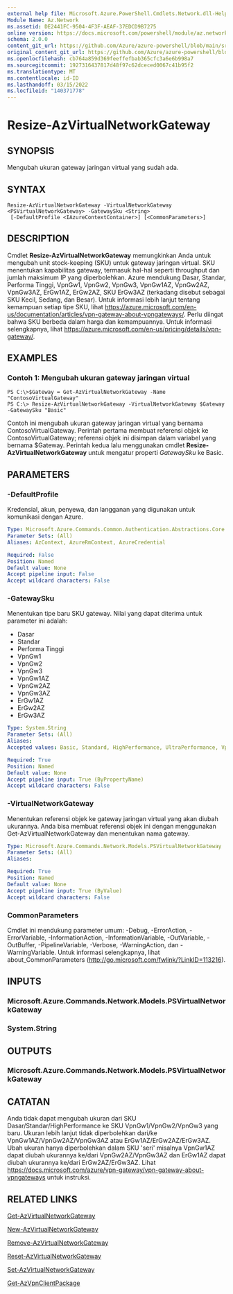```yaml
---
external help file: Microsoft.Azure.PowerShell.Cmdlets.Network.dll-Help.xml
Module Name: Az.Network
ms.assetid: DE2441FC-9504-4F3F-AEAF-37EDCD9B7275
online version: https://docs.microsoft.com/powershell/module/az.network/resize-azvirtualnetworkgateway
schema: 2.0.0
content_git_url: https://github.com/Azure/azure-powershell/blob/main/src/Network/Network/help/Resize-AzVirtualNetworkGateway.md
original_content_git_url: https://github.com/Azure/azure-powershell/blob/main/src/Network/Network/help/Resize-AzVirtualNetworkGateway.md
ms.openlocfilehash: cb764a859d369feeffefbab365cfc3a6e6b998a7
ms.sourcegitcommit: 1927316437817d48f97c62dceced0067c41b95f2
ms.translationtype: MT
ms.contentlocale: id-ID
ms.lasthandoff: 03/15/2022
ms.locfileid: "140371778"
---
```

# Resize-AzVirtualNetworkGateway

## SYNOPSIS
Mengubah ukuran gateway jaringan virtual yang sudah ada.

## SYNTAX

```
Resize-AzVirtualNetworkGateway -VirtualNetworkGateway <PSVirtualNetworkGateway> -GatewaySku <String>
 [-DefaultProfile <IAzureContextContainer>] [<CommonParameters>]
```

## DESCRIPTION
Cmdlet **Resize-AzVirtualNetworkGateway** memungkinkan Anda untuk mengubah unit stock-keeping (SKU) untuk gateway jaringan virtual.
SKU menentukan kapabilitas gateway, termasuk hal-hal seperti throughput dan jumlah maksimum IP yang diperbolehkan.
Azure mendukung Dasar, Standar, Performa Tinggi, VpnGw1, VpnGw2, VpnGw3, VpnGw1AZ, VpnGw2AZ, VpnGw3AZ, ErGw1AZ, ErGw2AZ, SKU ErGw3AZ (terkadang disebut sebagai SKU Kecil, Sedang, dan Besar).
Untuk informasi lebih lanjut tentang kemampuan setiap tipe SKU, lihat https://azure.microsoft.com/en-us/documentation/articles/vpn-gateway-about-vpngateways/.
Perlu diingat bahwa SKU berbeda dalam harga dan kemampuannya.
Untuk informasi selengkapnya, lihat https://azure.microsoft.com/en-us/pricing/details/vpn-gateway/.

## EXAMPLES

### Contoh 1: Mengubah ukuran gateway jaringan virtual
```
PS C:\>$Gateway = Get-AzVirtualNetworkGateway -Name "ContosoVirtualGateway"
PS C:\> Resize-AzVirtualNetworkGateway -VirtualNetworkGateway $Gateway -GatewaySku "Basic"
```

Contoh ini mengubah ukuran gateway jaringan virtual yang bernama ContosoVirtualGateway.
Perintah pertama membuat referensi objek ke ContosoVirtualGateway; referensi objek ini disimpan dalam variabel yang bernama $Gateway.
Perintah kedua lalu menggunakan cmdlet **Resize-AzVirtualNetworkGateway** untuk mengatur properti *GatewaySku* ke Basic.

## PARAMETERS

### -DefaultProfile
Kredensial, akun, penyewa, dan langganan yang digunakan untuk komunikasi dengan Azure.

```yaml
Type: Microsoft.Azure.Commands.Common.Authentication.Abstractions.Core.IAzureContextContainer
Parameter Sets: (All)
Aliases: AzContext, AzureRmContext, AzureCredential

Required: False
Position: Named
Default value: None
Accept pipeline input: False
Accept wildcard characters: False
```

### -GatewaySku
Menentukan tipe baru SKU gateway.
Nilai yang dapat diterima untuk parameter ini adalah:
- Dasar
- Standar
- Performa Tinggi
- VpnGw1
- VpnGw2
- VpnGw3
- VpnGw1AZ
- VpnGw2AZ
- VpnGw3AZ
- ErGw1AZ
- ErGw2AZ
- ErGw3AZ

```yaml
Type: System.String
Parameter Sets: (All)
Aliases:
Accepted values: Basic, Standard, HighPerformance, UltraPerformance, VpnGw1, VpnGw2, VpnGw3, VpnGw1AZ, VpnGw2AZ, VpnGw3AZ, ErGw1AZ, ErGw2AZ, ErGw3AZ

Required: True
Position: Named
Default value: None
Accept pipeline input: True (ByPropertyName)
Accept wildcard characters: False
```

### -VirtualNetworkGateway
Menentukan referensi objek ke gateway jaringan virtual yang akan diubah ukurannya.
Anda bisa membuat referensi objek ini dengan menggunakan Get-AzVirtualNetworkGateway dan menentukan nama gateway.

```yaml
Type: Microsoft.Azure.Commands.Network.Models.PSVirtualNetworkGateway
Parameter Sets: (All)
Aliases:

Required: True
Position: Named
Default value: None
Accept pipeline input: True (ByValue)
Accept wildcard characters: False
```

### CommonParameters
Cmdlet ini mendukung parameter umum: -Debug, -ErrorAction, -ErrorVariable, -InformationAction, -InformationVariable, -OutVariable, -OutBuffer, -PipelineVariable, -Verbose, -WarningAction, dan -WarningVariable. Untuk informasi selengkapnya, lihat about_CommonParameters (http://go.microsoft.com/fwlink/?LinkID=113216).

## INPUTS

### Microsoft.Azure.Commands.Network.Models.PSVirtualNetworkGateway

### System.String

## OUTPUTS

### Microsoft.Azure.Commands.Network.Models.PSVirtualNetworkGateway

## CATATAN
Anda tidak dapat mengubah ukuran dari SKU Dasar/Standar/HighPerformance ke SKU VpnGw1/VpnGw2/VpnGw3 yang baru. Ukuran lebih lanjut tidak diperbolehkan dari/ke VpnGw1AZ/VpnGw2AZ/VpnGw3AZ atau ErGw1AZ/ErGw2AZ/ErGw3AZ. Ubah ukuran hanya diperbolehkan dalam SKU 'seri' misalnya VpnGw1AZ dapat diubah ukurannya ke/dari VpnGw2AZ/VpnGw3AZ dan ErGw1AZ dapat diubah ukurannya ke/dari ErGw2AZ/ErGw3AZ. Lihat https://docs.microsoft.com/azure/vpn-gateway/vpn-gateway-about-vpngateways untuk instruksi.

## RELATED LINKS

[Get-AzVirtualNetworkGateway](./Get-AzVirtualNetworkGateway.md)

[New-AzVirtualNetworkGateway](./New-AzVirtualNetworkGateway.md)

[Remove-AzVirtualNetworkGateway](./Remove-AzVirtualNetworkGateway.md)

[Reset-AzVirtualNetworkGateway](./Reset-AzVirtualNetworkGateway.md)

[Set-AzVirtualNetworkGateway](./Set-AzVirtualNetworkGateway.md)

[Get-AzVpnClientPackage](./Get-AzVpnClientPackage.md)
